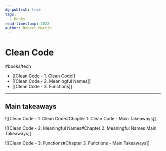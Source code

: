 ```yaml
---
dg-publish: true
tags:
  - books
read-timestamp: 2022
author: Robert Martin
---
```


# Clean Code

#books/tech 


- [[Clean Code - 1. Clean Code]]
- [[Clean Code - 2. Meaningful Names]]
- [[Clean Code - 3. Functions]]

---

## Main takeaways

![[Clean Code - 1. Clean Code#Chapter 1. Clean Code - Main Takeaways]]


![[Clean Code - 2. Meaningful Names#Chapter 2. Meaningful Names Main Takeaways]]


![[Clean Code - 3. Functions#Chapter 3. Functions - Main Takeaways]]
